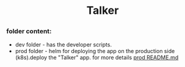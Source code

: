 # <p align="center">**Talker**</p>

### folder content:
    
* dev folder - has the developer scripts.
* prod folder - helm for deploying the app on the production side (k8s).deploy the "Talker" app. for more details [prod README.md](prod/README.md)
